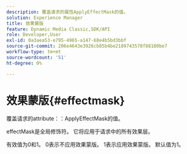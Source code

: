 ```yaml
---
description: 覆盖请求的属性ApplyEffectMask的值。
solution: Experience Manager
title: 效果蒙版
feature: Dynamic Media Classic,SDK/API
role: Developer,User
exl-id: 0a3aea53-e795-4965-a147-68e4b5bd3bbf
source-git-commit: 206e4643e3926cb85b4be2189743578f88180be7
workflow-type: tm+mt
source-wordcount: '51'
ht-degree: 0%

---
```


# 效果蒙版{#effectmask}

覆盖请求的attribute：：ApplyEffectMask的值。

effectMask是全局修饰符。 它将应用于请求中的所有效果层。

有效值为0和1。 0表示不应用效果蒙版。 1表示应用效果蒙版。 默认值为1。
